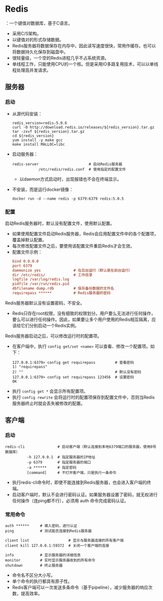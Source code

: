 # Redis

：一个键值对数据库，基于C语言。

- 采用C/S架构。
- 以键值对的形式存储数据。
- Redis服务器将数据保存在内存中，因此读写速度很快，常用作缓存。也可以将数据持久化保存到磁盘中。
- 很轻量级，一个空的Redis进程几乎不占系统资源。
- 单线程工作，只能使用CPU的一个核。但是采用IO多路复用技术，可以以单线程处理高并发请求。

## 服务器

### 启动

- 从源代码安装：
    ```shell
    redis_version=redis-5.0.6
    curl -O http://download.redis.io/releases/${redis_version}.tar.gz
    tar -zxvf ${redis_version}.tar.gz
    cd ${redis_version}
    yum install -y make gcc
    make install MALLOC=libc
    ```

- 启动服务器：
    ```shell
    redis-server                       # 启动Redis服务器
                /etc/redis/redis.conf  # 使用指定的配置文件
    ```
    - 以daemon方式启动时，出现报错也不会在终端显示。

- 不安装，而是运行docker镜像：
    ```shell
    docker run -d --name redis -p 6379:6379 redis:5.0.5
    ```

### 配置

启动Redis服务器时，默认没有配置文件，使用默认配置。
- 如果使用配置文件启动Redis服务器，Redis会应用配置文件中的各个配置项，覆盖掉默认配置。
- 每次修改配置文件之后，要使用该配置文件重启Redis才会生效。
- 配置文件示例：
  ```ini
  bind 0.0.0.0
  port 6379
  daemonize yes               # 在后台运行（默认是在前台运行）
  dir /etc/redis/             # 工作目录
  logfile /var/log/redis.log
  pidfile /var/run/redis.pid
  dbfilename dump.rdb         # 保存备份数据的文件名
  requirepass ******          # Redis服务器的密码
  ```

Redis服务器默认没有设置密码，不安全。
- Redis只存在root权限，没有细致的权限划分。用户要么无法进行任何操作，要么可以进行任何操作。因此，如果要让多个用户使用的Redis相互隔离，应该给它们分别启动一个Redis实例。

Redis服务器启动之后，可以修改运行时的配置项。
- 在客户端中，执行 `config get/set <name>` 可以查看、修改一个配置项。如下：
    ```
    127.0.0.1:6379> config get requirepass         # 查看密码
    1) "requirepass"
    2) ""                                          # 默认没有密码
    127.0.0.1:6379> config set requirepass 123456  # 设置密码
    OK
    ```
- 执行 `config get *` 会显示所有配置项。
- 执行 `config rewrite` 会将运行时的配置项保存到配置文件中，否则当Redis服务器终止时就会丢失被修改的配置。

## 客户端

### 启动

```shell
redis-cli               # 启动客户端（默认连接到本地6379端口的服务器，使用0号数据库）
          -h 127.0.0.1  # 指定服务器的IP地址
          -p 6379       # 指定服务器的端口
          -a ******     # 指定密码
          [command]     # 不打开客户端，只是执行一条命令
```
- 执行redis-cli命令时，即使不能连接到Redis服务器，也会进入客户端的终端。
- 启动客户端时，默认不会进行密码认证。如果服务器设置了密码，就无权进行任何操作（连ping都不行），必须用 auth 命令完成密码认证。

### 常用命令

```
auth ******     # 填入密码，进行认证
ping            # 测试能否连接到Redis服务器

client list                  # 显示与服务器连接的所有客户端
client kill 127.0.0.1:59372  # 关闭一个客户端的连接

info            # 显示服务器的详细信息
monitor         # 实时显示服务器收到的所有命令
shutdown        # 终止服务器
```
- 命令名不区分大小写。
- 单个命令的执行都具有原子性。
- Redis客户端可以一次发送多条命令（基于pipeline），减少服务器的响应次数，提高效率。

